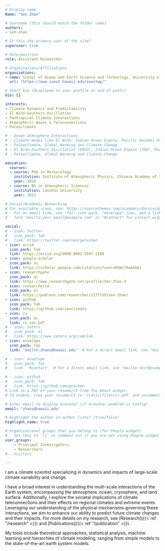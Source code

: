 ```yaml
---
# Display name
Name: "Sen Zhao"

# Username (this should match the folder name)
authors:
- sen-zhao

# Is this the primary user of the site?
superuser: true

# Role/position
role: Assistant Researcher

# Organizations/Affiliations
organizations:
- name: School of Ocean and Earth Science and Technology, University of Hawaii at Mānoa
  url: "https://www.soest.hawaii.edu/soestwp/"

# Short bio (displayed in user profile at end of posts)
bio: []

interests:
- Climate Dynamics and Predictability
- El Niño–Southern Oscillation
- Pantropical Climate Interactions
- Atmospheric Waves & Teleconnections
- Paleoclimate

# - Ocean-Atmosphere Interactions
# - Climate modes like El Niño, Indian Ocean Dipole, Pacific Decadal Oscillation
# - Paleoclimate, Global Warming and Climate Change
# - El Niño–Southern Oscillation (ENSO), Indian Ocean Dipole (IOD), Pacific Decadal Oscillation (PDO)
# - Paleoclimate, Global Warming and Climate Change

education:
  courses:
  - course: PhD in Meteorology
    institution: Institute of Atmospheric Physics, Chinese Academy of Sciences
    year: 2016
  - course: BS in Atmospheric Sciences
    institution: Lanzhou University
    year: 2011

# Social/Academic Networking
# For available icons, see: https://sourcethemes.com/academic/docs/widgets/#icons
#   For an email link, use "fas" icon pack, "envelope" icon, and a link in the
#   form "mailto:your-email@example.com" or "#contact" for contact widget.

social:
# - icon: twitter
#   icon_pack: fab
#   link: https://twitter.com/GeorgeCushen
- icon: orcid
  icon_pack: fab
  link: https://orcid.org/0000-0002-5597-1109
- icon: google-scholar
  icon_pack: ai
  link: https://scholar.google.com/citations?user=DSWiT8wAAAAJ
- icon: researchgate
  icon_pack: ai
  link: https://www.researchgate.net/profile/Sen-Zhao-3
- icon: researcherid
  icon_pack: ai
  link: https://publons.com/researcher/2177739/sen-zhao/
- icon: github
  icon_pack: fab
  link: https://github.com/senclimate
- icon: cv
  icon_pack: ai
  link: cv_sen.pdf
# - icon: zotero
#   icon_pack: ai
#   link: https://www.zotero.org/samclub
- icon: envelope
  icon_pack: fas
  link: 'mailto:zhaos@hawaii.edu'  # For a direct email link, use "mailto:test@example.org".

# - icon: envelope
#   icon_pack: fas
#   link: '#contact'  # For a direct email link, use "mailto:test@example.org".

# - icon: github
#   icon_pack: fab
#   link: https://github.com/gcushen
# Link to a PDF of your resume/CV from the About widget.
# To enable, copy your resume/CV to `static/files/cv.pdf` and uncomment the lines below.

# Enter email to display Gravatar (if Gravatar enabled in Config)
email: "zhaos@hawaii.edu"

# Highlight the author in author lists? (true/false)
highlight_name: true

# Organizational groups that you belong to (for People widget)
#   Set this to `[]` or comment out if you are not using People widget.
user_groups:
    - Principal Investigators
    - Researchers
# - Visitors

---
```


I am a climate scientist specializing in dynamics and impacts of large-scale climate variability and change. 

I have a broad interest in understanding the multi-scale interactions of the Earth system, encompassing the atmosphere, ocean, cryosphere, and land surface. Additionally, I explore the societal implications of climate teleconnections and their effects on regional climates and extreme events. Leveraging our understanding of the physical mechanisms governing these interactions, we aim to enhance our ability to predict future climate changes and their impacts. For more details on my research, see [Research]({{< ref "/research" >}}) and [Publications]({{< ref "/publication" >}}).

My tools include theoretical approaches, statistical analysis, machine learning and hierarchies of climate modeling, ranging from simple models to the state-of-the-art earth system models.  

<!-- Here is my {{< staticref "cv_sen.pdf" "newtab" >}}CV{{< /staticref >}}. -->